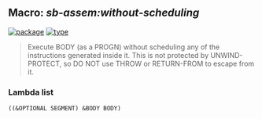 ## Macro: ***sb-assem:without-scheduling***
[![package](https://img.shields.io/badge/Package-SB--ASSEM-5f9ea0.svg?style=social&colorA=999999)](../) [![type](https://img.shields.io/badge/Type-Macro-5f9ea0.svg?style=social&colorA=999999)](../#macro) 

> Execute BODY (as a PROGN) without scheduling any of the instructions
> generated inside it. This is not protected by UNWIND-PROTECT, so
> DO NOT use THROW or RETURN-FROM to escape from it.

### Lambda list
```
((&OPTIONAL SEGMENT) &BODY BODY)
```
